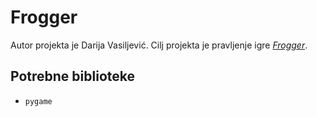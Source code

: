 # Frogger
Autor projekta je Darija Vasiljević. Cilj projekta je pravljenje igre [*Frogger*](https://en.wikipedia.org/wiki/Frogger).

## Potrebne biblioteke
- `pygame`
